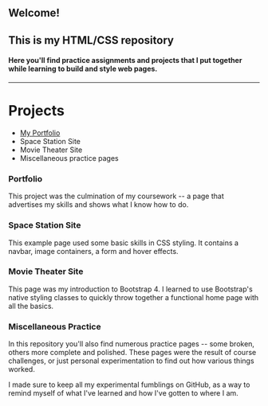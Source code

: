 ## Welcome!
## This is my HTML/CSS repository
#### Here you'll find practice assignments and projects that I put together while learning to build and style web pages.

 - - - 
# Projects

* [My Portfolio](https://meisterkeen.github.io/)
* Space Station Site
* Movie Theater Site
* Miscellaneous practice pages

### Portfolio

This project was the culmination of my coursework -- a page that advertises my skills and shows what I know how to do.

### Space Station Site

This example page used some basic skills in CSS styling. It contains a navbar, image containers, a form and hover effects.

### Movie Theater Site

This page was my introduction to Bootstrap 4. I learned to use Bootstrap's native styling classes to quickly throw together a functional home page with all the basics.

### Miscellaneous Practice

In this repository you'll also find numerous practice pages -- some broken, others more complete and polished. These pages were the result of course challenges, or just personal experimentation to find out how various things worked.

I made sure to keep all my experimental fumblings on GitHub, as a way to remind myself of what I've learned and how I've gotten to where I am.